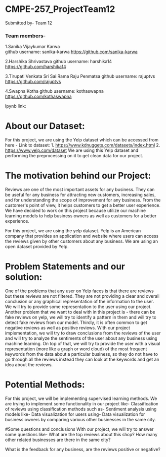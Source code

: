 # CMPE-257_ProjectTeam12

Submitted by- Team 12

### Team members- 

1.Sanika Vijaykumar Karwa  
github username: sanika-karwa
https://github.com/sanika-karwa

2.Harshika Shrivastava
github username: harshika14
https://github.com/harshika14

3.Tirupati Venkata Sri Sai Rama Raju Penmatsa
github username: rajuptvs
https://github.com/rajuptvs


4.Swapna Kotha
github username: kothaswapna
https://github.com/kothaswapna

 
Ipynb link: 
 
 
 
# About our Dataset: 
   For this project, we are using the Yelp dataset which can be accessed from here -
     Link to dataset:  1. https://www.kdnuggets.com/datasets/index.html
                                2. https://www.yelp.com/dataset
 We are using this Yelp dataset and performing the preprocessing on it to get clean data for our project.
 
 
# The motivation behind our Project:
Reviews are one of the most important assets for any business. They can be useful for any business for attracting new customers, increasing sales, and for understanding the scope of improvement for any business. From the customer's point of view, it helps customers to get a better user experience. We have decided to work on this project because utilize our machine learning models to help business owners as well as customers for a better experience.

For this project, we are using the yelp dataset. Yelp is an American company that provides an application and website where users can access the reviews given by other customers about any business. We are using an open dataset provided by Yelp.


# Problem Statements and our solution:
One of the problems that any user on Yelp faces is that there are reviews but these reviews are not filtered. They are not providing a clear and overall conclusion or any graphical representation of the information to the user. We will try to provide some representation to the user using our project.
Another problem that we want to deal with in this project is - there can be fake reviews on yelp, we will try to identify a pattern in them and will try to detect fake reviews from our model. 
Thirdly, it is often common to get negative reviews as well as positive reviews. With our project implementation, we will try to draw conclusions from the reviews of the user and will try to analyze the sentiments of the user about any business using machine learning.
On top of that, we will try to provide the user with a visual representation (more like a graph or word cloud) of the most frequent keywords from the data about a particular business, so they do not have to go through all the reviews instead they can look at the keywords and get an idea about the reviews.


# Potential Methods:
For this project, we will be implementing supervised learning methods. We are trying to implement some functionality in our project like-
Classification of reviews using classification methods such as- 
Sentiment analysis using models like-
Data visualization for users using-
Data visualization for business owners by comparing various other businesses in the same city.


#Some questions and conclusions 
With our project, we will try to answer some questions like-
What are the top reviews about this shop?
How many other related businesses are there in the same city?


What is the feedback for any business, are the reviews positive or negative?
